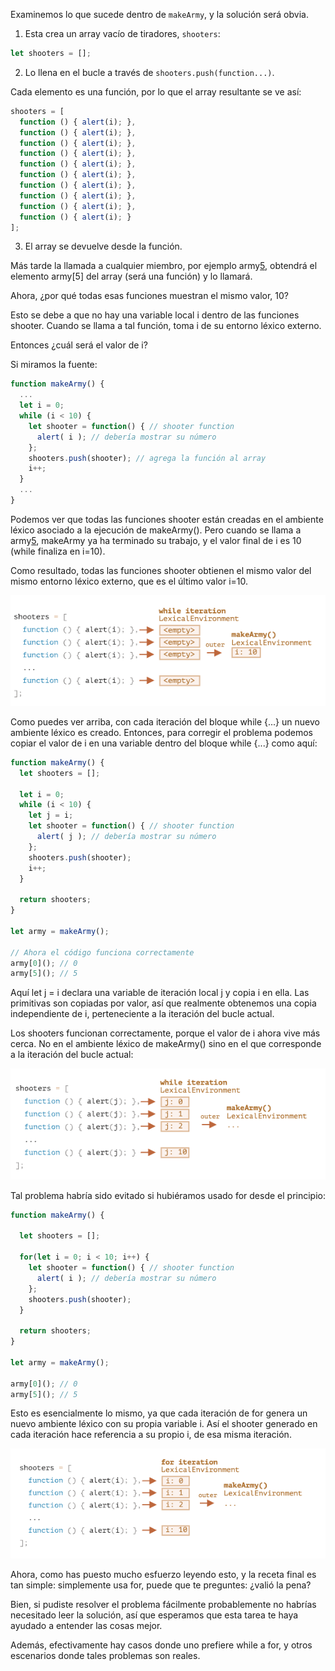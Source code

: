 Examinemos lo que sucede dentro de `makeArmy`, y la solución será obvia.

1. Esta crea un array vacío de tiradores, `shooters`:

````js
let shooters = [];
````

2. Lo llena en el bucle a través de `shooters.push(function...)`.

Cada elemento es una función, por lo que el array resultante se ve así:

````js
shooters = [
  function () { alert(i); },
  function () { alert(i); },
  function () { alert(i); },
  function () { alert(i); },
  function () { alert(i); },
  function () { alert(i); },
  function () { alert(i); },
  function () { alert(i); },
  function () { alert(i); },
  function () { alert(i); }
];
````

3. El array se devuelve desde la función.

Más tarde la llamada a cualquier miembro, por ejemplo army[5](), obtendrá el elemento army[5] del array (será una función) y lo llamará.

Ahora, ¿por qué todas esas funciones muestran el mismo valor, 10?

Esto se debe a que no hay una variable local i dentro de las funciones shooter. Cuando se llama a tal función, toma i de su entorno léxico externo.

Entonces ¿cuál será el valor de i?

Si miramos la fuente:

````js
function makeArmy() {
  ...
  let i = 0;
  while (i < 10) {
    let shooter = function() { // shooter function
      alert( i ); // debería mostrar su número
    };
    shooters.push(shooter); // agrega la función al array
    i++;
  }
  ...
}
````

Podemos ver que todas las funciones shooter están creadas en el ambiente léxico asociado a la ejecución de makeArmy(). Pero cuando se llama a army[5](), makeArmy ya ha terminado su trabajo, y el valor final de i es 10 (while finaliza en i=10).

Como resultado, todas las funciones shooter obtienen el mismo valor del mismo entorno léxico externo, que es el último valor i=10.

![imagen_1](https://github.com/VictorHugoAguilar/javascript-interview-questions-explained/blob/main/theory/closure/solutions/ejercito-de-funciones_1.png?raw=true)

Como puedes ver arriba, con cada iteración del bloque while {...} un nuevo ambiente léxico es creado. Entonces, para corregir el problema podemos copiar el valor de i en una variable dentro del bloque while {...} como aquí:

````js
function makeArmy() {
  let shooters = [];

  let i = 0;
  while (i < 10) {
    let j = i;
    let shooter = function() { // shooter function
      alert( j ); // debería mostrar su número
    };
    shooters.push(shooter);
    i++;
  }

  return shooters;
}

let army = makeArmy();

// Ahora el código funciona correctamente
army[0](); // 0
army[5](); // 5
````

Aquí let j = i declara una variable de iteración local j y copia i en ella. Las primitivas son copiadas por valor, así que realmente obtenemos una copia independiente de i, perteneciente a la iteración del bucle actual.

Los shooters funcionan correctamente, porque el valor de i ahora vive más cerca. No en el ambiente léxico de makeArmy() sino en el que corresponde a la iteración del bucle actual:

![imagen_2](https://github.com/VictorHugoAguilar/javascript-interview-questions-explained/blob/main/theory/closure/solutions/ejercito-de-funciones_2.png?raw=true)

Tal problema habría sido evitado si hubiéramos usado for desde el principio:

````js
function makeArmy() {

  let shooters = [];

  for(let i = 0; i < 10; i++) {
    let shooter = function() { // shooter function
      alert( i ); // debería mostrar su número
    };
    shooters.push(shooter);
  }

  return shooters;
}

let army = makeArmy();

army[0](); // 0
army[5](); // 5
````

Esto es esencialmente lo mismo, ya que cada iteración de for genera un nuevo ambiente léxico con su propia variable i. Así el shooter generado en cada iteración hace referencia a su propio i, de esa misma iteración.

![imagen_3](https://github.com/VictorHugoAguilar/javascript-interview-questions-explained/blob/main/theory/closure/solutions/ejercito-de-funciones_3.png?raw=true)

Ahora, como has puesto mucho esfuerzo leyendo esto, y la receta final es tan simple: simplemente usa for, puede que te preguntes: ¿valió la pena?

Bien, si pudiste resolver el problema fácilmente probablemente no habrías necesitado leer la solución, así que esperamos que esta tarea te haya ayudado a entender las cosas mejor.

Además, efectivamente hay casos donde uno prefiere while a for, y otros escenarios donde tales problemas son reales.

